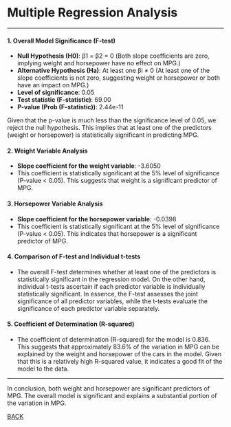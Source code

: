 # Multiple Regression Analysis

---

#### 1. Overall Model Significance (F-test)
- **Null Hypothesis (H0)**: β1 = β2 = 0 (Both slope coefficients are zero, implying weight and horsepower have no effect on MPG.)
- **Alternative Hypothesis (Ha)**: At least one βi ≠ 0 (At least one of the slope coefficients is not zero, suggesting weight or horsepower or both have an impact on MPG.)
- **Level of significance**: 0.05
- **Test statistic (F-statistic)**: 69.00
- **P-value (Prob (F-statistic))**: 2.44e-11

Given that the p-value is much less than the significance level of 0.05, we reject the null hypothesis. This implies that at least one of the predictors (weight or horsepower) is statistically significant in predicting MPG.

#### 2. Weight Variable Analysis
- **Slope coefficient for the weight variable**: -3.6050
- This coefficient is statistically significant at the 5% level of significance (P-value < 0.05). This suggests that weight is a significant predictor of MPG.

#### 3. Horsepower Variable Analysis
- **Slope coefficient for the horsepower variable**: -0.0398
- This coefficient is statistically significant at the 5% level of significance (P-value < 0.05). This indicates that horsepower is a significant predictor of MPG.

#### 4. Comparison of F-test and Individual t-tests
- The overall F-test determines whether at least one of the predictors is statistically significant in the regression model. On the other hand, individual t-tests ascertain if each predictor variable is individually statistically significant. In essence, the F-test assesses the joint significance of all predictor variables, while the t-tests evaluate the significance of each predictor variable separately.

#### 5. Coefficient of Determination (R-squared)
- The coefficient of determination (R-squared) for the model is 0.836. This suggests that approximately 83.6% of the variation in MPG can be explained by the weight and horsepower of the cars in the model. Given that this is a relatively high R-squared value, it indicates a good fit of the model to the data.

---

In conclusion, both weight and horsepower are significant predictors of MPG. The overall model is significant and explains a substantial portion of the variation in MPG.

[BACK](../README.md)
